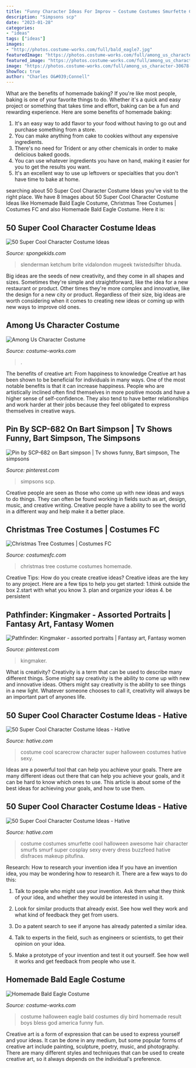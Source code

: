 ```yaml
---
title: "Funny Character Ideas For Improv ~ Costume Costumes Smurfette Cool Halloween Awesome Hair Character Smurfs Smurf Super Cosplay Sexy Every Dress Buzzfeed Hative Disfraces Makeup Pitufina"
description: "Simpsons scp"
date: "2023-01-28"
categories:
- "ideas"
tags: ["ideas"]
images:
- "http://photos.costume-works.com/full/bald_eagle7.jpg"
featuredImage: "https://photos.costume-works.com/full/among_us_character-30678-1.jpg"
featured_image: "https://photos.costume-works.com/full/among_us_character-30678-1.jpg"
image: "https://photos.costume-works.com/full/among_us_character-30678-1.jpg"
ShowToc: true
author: "Charles O&#039;Connell"
---
```



What are the benefits of homemade baking?
If you're like most people, baking is one of your favorite things to do. Whether it's a quick and easy project or something that takes time and effort, baking can be a fun and rewarding experience. Here are some benefits of homemade baking: 
1) It's an easy way to add flavor to your food without having to go out and purchase something from a store. 
2) You can make anything from cake to cookies without any expensive ingredients. 
3) There's no need for Trident or any other chemicals in order to make delicious baked goods. 
4) You can use whatever ingredients you have on hand, making it easier for you to get the results you want. 
5) It's an excellent way to use up leftovers or specialties that you don't have time to bake at home.

	

		
searching about 50 Super Cool Character Costume Ideas you've visit to the right place. We have 8 Images about 50 Super Cool Character Costume Ideas like Homemade Bald Eagle Costume, Christmas Tree Costumes | Costumes FC and also Homemade Bald Eagle Costume. Here it is:
		
    
## 50 Super Cool Character Costume Ideas

<img loading=lazy src="https://spongekids.com/wp-content/uploads/2014/10/super-cool-costume-ideas/36-slenderman-costume.jpg" onerror="this.onerror=null;this.src='https://tse3.mm.bing.net/th?id=OIP.s4IXIGjObFoAqzG8gelpBAHaLG&amp;pid=15.1';" alt="50 Super Cool Character Costume Ideas">

_Source: spongekids.com_

>slenderman ketchum brite vidalondon mugeek twistedsifter bhuda. 

	

Big ideas are the seeds of new creativity, and they come in all shapes and sizes. Sometimes they're simple and straightforward, like the idea for a new restaurant or product. Other times they're more complex and innovative, like the design for a new city or product. Regardless of their size, big ideas are worth considering when it comes to creating new ideas or coming up with new ways to improve old ones.

    
## Among Us Character Costume

<img loading=lazy src="https://photos.costume-works.com/full/among_us_character-30678-1.jpg" onerror="this.onerror=null;this.src='https://tse4.mm.bing.net/th?id=OIP.vSo7xPk17NxXBU6jRf73uQHaKT&amp;pid=15.1';" alt="Among Us Character Costume">

_Source: costume-works.com_

>. 

	

The benefits of creative art: From happiness to knowledge
Creative art has been shown to be beneficial for individuals in many ways. One of the most notable benefits is that it can increase happiness. People who are artistically inclined often find themselves in more positive moods and have a higher sense of self-confidence. They also tend to have better relationships and work harder at their jobs because they feel obligated to express themselves in creative ways.

    
## Pin By SCP-682 On Bart Simpson | Tv Shows Funny, Bart Simpson, The Simpsons

<img loading=lazy src="https://i.pinimg.com/736x/ca/7e/e3/ca7ee326cd90e7d8d4e082204133ae6f.jpg" onerror="this.onerror=null;this.src='https://tse4.mm.bing.net/th?id=OIP.-GE337GXvTXBrVj8IUDA_QHaNK&amp;pid=15.1';" alt="Pin by SCP-682 on Bart simpson | Tv shows funny, Bart simpson, The simpsons">

_Source: pinterest.com_

>simpsons scp. 

	

Creative people are seen as those who come up with new ideas and ways to do things. They can often be found working in fields such as art, design, music, and creative writing. Creative people have a ability to see the world in a different way and help make it a better place.

    
## Christmas Tree Costumes | Costumes FC

<img loading=lazy src="http://www.costumesfc.com/wp-content/uploads/2014/11/Christmas-Tree-Costume-Homemade.jpg" onerror="this.onerror=null;this.src='https://tse1.mm.bing.net/th?id=OIP.zkPQt33y5mSmswTDdpXjYAHaJ4&amp;pid=15.1';" alt="Christmas Tree Costumes | Costumes FC">

_Source: costumesfc.com_

>christmas tree costume costumes homemade. 

	

Creative Tips: How do you create creative ideas?
Creative ideas are the key to any project. Here are a few tips to help you get started: 
1.think outside the box 
2.start with what you know 
3. plan and organize your ideas 
4. be persistent 

    
## Pathfinder: Kingmaker - Assorted Portraits | Fantasy Art, Fantasy Women

<img loading=lazy src="https://i.pinimg.com/736x/4d/ca/a9/4dcaa9492dd5f23edd6383a5d19c7a6d.jpg" onerror="this.onerror=null;this.src='https://tse3.mm.bing.net/th?id=OIP.sxHyR-_Vt09_mbfBNaLvnAHaK9&amp;pid=15.1';" alt="Pathfinder: Kingmaker - assorted portraits | Fantasy art, Fantasy women">

_Source: pinterest.com_

>kingmaker. 

	

What is creativity?
Creativity is a term that can be used to describe many different things. Some might say creativity is the ability to come up with new and innovative ideas. Others might say creativity is the ability to see things in a new light. Whatever someone chooses to call it, creativity will always be an important part of anyones life.

    
## 50 Super Cool Character Costume Ideas - Hative

<img loading=lazy src="https://hative.com/wp-content/uploads/2014/10/super-cool-costume-ideas/11-scarecrow-costume.jpg" onerror="this.onerror=null;this.src='https://tse1.mm.bing.net/th?id=OIP.kBGO-qK-kMEda0B8BUMnCwHaLH&amp;pid=15.1';" alt="50 Super Cool Character Costume Ideas - Hative">

_Source: hative.com_

>costume cool scarecrow character super halloween costumes hative sexy. 

	

Ideas are a powerful tool that can help you achieve your goals. There are many different ideas out there that can help you achieve your goals, and it can be hard to know which ones to use. This article is about some of the best ideas for achieving your goals, and how to use them.

    
## 50 Super Cool Character Costume Ideas - Hative

<img loading=lazy src="https://hative.com/wp-content/uploads/2014/10/super-cool-costume-ideas/33-smurfette-costume.jpg" onerror="this.onerror=null;this.src='https://tse3.mm.bing.net/th?id=OIP.cEExjpPPCuDd2QGurNYOwQHaLH&amp;pid=15.1';" alt="50 Super Cool Character Costume Ideas - Hative">

_Source: hative.com_

>costume costumes smurfette cool halloween awesome hair character smurfs smurf super cosplay sexy every dress buzzfeed hative disfraces makeup pitufina. 

	

Research: How to research your invention idea
If you have an invention idea, you may be wondering how to research it. There are a few ways to do this:
1. Talk to people who might use your invention. Ask them what they think of your idea, and whether they would be interested in using it.

2. Look for similar products that already exist. See how well they work and what kind of feedback they get from users.

3. Do a patent search to see if anyone has already patented a similar idea.

4. Talk to experts in the field, such as engineers or scientists, to get their opinion on your idea.

5. Make a prototype of your invention and test it out yourself. See how well it works and get feedback from people who use it.

    
## Homemade Bald Eagle Costume

<img loading=lazy src="http://photos.costume-works.com/full/bald_eagle7.jpg" onerror="this.onerror=null;this.src='https://tse4.mm.bing.net/th?id=OIP.wiG--B3gFIeQfW248c5C-QHaMW&amp;pid=15.1';" alt="Homemade Bald Eagle Costume">

_Source: costume-works.com_

>costume halloween eagle bald costumes diy bird homemade result boys bless god america funny fun. 

	

Creative art is a form of expression that can be used to express yourself and your ideas. It can be done in any medium, but some popular forms of creative art include painting, sculpture, poetry, music, and photography. There are many different styles and techniques that can be used to create creative art, so it always depends on the individual's preference.

